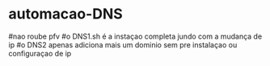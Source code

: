 # automacao-DNS
#nao roube pfv
#o DNS1.sh é a instaçao completa jundo com a mudança de ip
#o DNS2 apenas adiciona mais um dominio sem pre instalaçao ou configuraçao de ip
